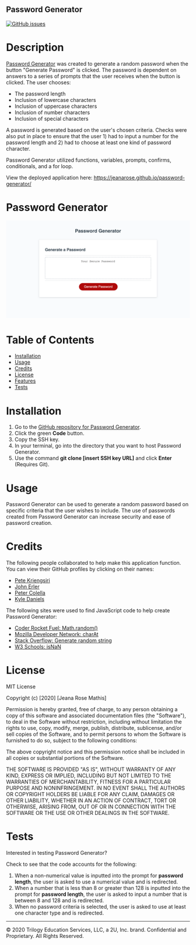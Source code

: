 ## Password Generator
[![GitHub issues](https://img.shields.io/github/issues/jeanarose/password-generator)](https://github.com/jeanarose/password-generator/issues)

# Description
[Password Generator](https://jeanarose.github.io/password-generator/) was created to generate a random password when the button "Generate Password" is clicked. The password is dependent on answers to a series of prompts that the user receives when the button is clicked. The user chooses:

* The password length
* Inclusion of lowercase characters
* Inclusion of uppercase characters
* Inclusion of number characters
* Inclusion of special characters 

A password is generated based on the user's chosen criteria. Checks were also put in place to ensure that the user 1) had to input a number for the password length and 2) had to choose at least one kind of password character.

Password Generator utilized functions, variables, prompts, confirms, conditionals, and a for loop. 

View the deployed application here: https://jeanarose.github.io/password-generator/

# Password Generator
![Screenshot of Password Generator webpage.](./assets/images/password-generator-screenshot.png)

# Table of Contents 
* [Installation](#installation)
* [Usage](#usage)
* [Credits](#credits)
* [License](#license)
* [Features](#features)
* [Tests](#tests)

# Installation
1. Go to the [GitHub repository for Password Generator](https://github.com/jeanarose/password-generator).
2. Click the green **Code** button.
3. Copy the SSH key.
4. In your terminal, go into the directory that you want to host Password Generator. 
5. Use the command **git clone [insert SSH key URL]** and click **Enter** (Requires Git).

# Usage
Password Generator can be used to generate a random password based on specific criteria that the user wishes to include. The use of passwords created from Password Generator can increase security and ease of password creation.

# Credits
The following people collaborated to help make this application function. You can view their GitHub profiles by clicking on their names:
* [Pete Kriengsiri](https://github.com/pkriengsiri)
* [John Erler](https://github.com/jerler1)
* [Peter Colella](https://github.com/petercolella)
* [Kyle Daniels](https://github.com/kyledaniels)

The following sites were used to find JavaScript code to help create Password Generator:
* [Coder Rocket Fuel: Math.random()](https://www.coderrocketfuel.com/article/generate-a-random-letter-from-the-alphabet-using-javascript)
* [Mozilla Developer Network: charAt](https://developer.mozilla.org/en-US/docs/Web/JavaScript/Reference/Global_Objects/String/charAt)
* [Stack Overflow: Generate random string](https://stackoverflow.com/questions/1349404/generate-random-string-characters-in-javascript)
* [W3 Schools: isNaN](https://www.w3schools.com/jsref/jsref_isnan.asp#:~:text=The%20isNaN()%20function%20determines,from%20the%20Number%20specific%20Number.)

# License
MIT License

Copyright (c) [2020] [Jeana Rose Mathis]

Permission is hereby granted, free of charge, to any person obtaining a copy
of this software and associated documentation files (the "Software"), to deal
in the Software without restriction, including without limitation the rights
to use, copy, modify, merge, publish, distribute, sublicense, and/or sell
copies of the Software, and to permit persons to whom the Software is
furnished to do so, subject to the following conditions:

The above copyright notice and this permission notice shall be included in all
copies or substantial portions of the Software.

THE SOFTWARE IS PROVIDED "AS IS", WITHOUT WARRANTY OF ANY KIND, EXPRESS OR
IMPLIED, INCLUDING BUT NOT LIMITED TO THE WARRANTIES OF MERCHANTABILITY,
FITNESS FOR A PARTICULAR PURPOSE AND NONINFRINGEMENT. IN NO EVENT SHALL THE
AUTHORS OR COPYRIGHT HOLDERS BE LIABLE FOR ANY CLAIM, DAMAGES OR OTHER
LIABILITY, WHETHER IN AN ACTION OF CONTRACT, TORT OR OTHERWISE, ARISING FROM,
OUT OF OR IN CONNECTION WITH THE SOFTWARE OR THE USE OR OTHER DEALINGS IN THE
SOFTWARE.

# Tests
Interested in testing Password Generator?

Check to see that the code accounts for the following:
1. When a non-numerical value is inputted into the prompt for **password length**, the user is asked to use a numerical value and is redirected.
2. When a number that is less than 8 or greater than 128 is inputted into the prompt for **password length**, the user is asked to input a number that is between 8 and 128 and is redirected. 
3. When no password criteria is selected, the user is asked to use at least one character type and is redirected.  

---

© 2020 Trilogy Education Services, LLC, a 2U, Inc. brand. Confidential and Proprietary. All Rights Reserved.